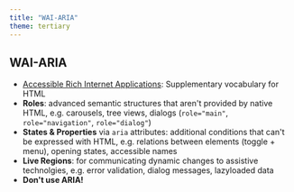 ```yaml
---
title: "WAI-ARIA"
theme: tertiary
---
```

## WAI-ARIA
- [Accessible Rich Internet Applications](https://www.w3.org/WAI/standards-guidelines/aria/): Supplementary vocabulary for HTML
- **Roles**: advanced semantic structures that aren't provided by native HTML, e.g. carousels, tree views, dialogs (`role="main"`, `role="navigation"`, `role="dialog"`)
- **States & Properties** via `aria` attributes: additional conditions that can't be expressed with HTML, e.g. relations between elements (toggle + menu), opening states, accessible names
- **Live Regions**: for communicating dynamic changes to assistive technolgies, e.g. error validation, dialog messages, lazyloaded data
- **Don't use ARIA!**
